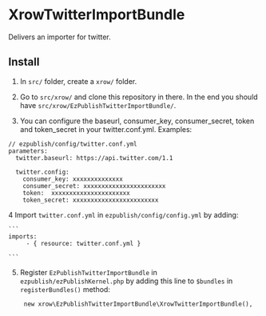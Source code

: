 # XrowTwitterImportBundle

Delivers an importer for twitter.


## Install

1. In `src/` folder, create a `xrow/` folder.

2. Go to `src/xrow/` and clone this repository in there. In the end you should have `src/xrow/EzPublishTwitterImportBundle/`.

3. You can configure the baseurl, consumer_key, consumer_secret, token and token_secret in your twitter.conf.yml.
Examples:

```
// ezpublish/config/twitter.conf.yml
parameters:
  twitter.baseurl: https://api.twitter.com/1.1
 
  twitter.config:
    consumer_key: xxxxxxxxxxxxxx
    consumer_secret: xxxxxxxxxxxxxxxxxxxxxxx
    token:  xxxxxxxxxxxxxxxxxxxxxx
    token_secret: xxxxxxxxxxxxxxxxxxxxxxxx
```

4 Import `twitter.conf.yml` in `ezpublish/config/config.yml` by adding:
    
    ```
    imports:
         - { resource: twitter.conf.yml }
        
    ```

5. Register `EzPublishTwitterImportBundle` in `ezpublish/ezPublishKernel.php` by adding this line to `$bundles` in `registerBundles()` method:

    ```
     new xrow\EzPublishTwitterImportBundle\XrowTwitterImportBundle(),
    
    ```